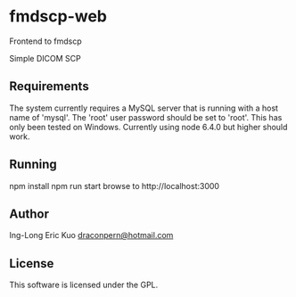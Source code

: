 # fmdscp-web
Frontend to fmdscp

Simple DICOM SCP

## Requirements
The system currently requires a MySQL server that is running with a host name of 'mysql'.  The 'root' user password should be set to 'root'.
This has only been tested on Windows.
Currently using node 6.4.0 but higher should work.

## Running
npm install
npm run start
browse to http://localhost:3000

## Author
Ing-Long Eric Kuo <draconpern@hotmail.com>

## License
This software is licensed under the GPL.
